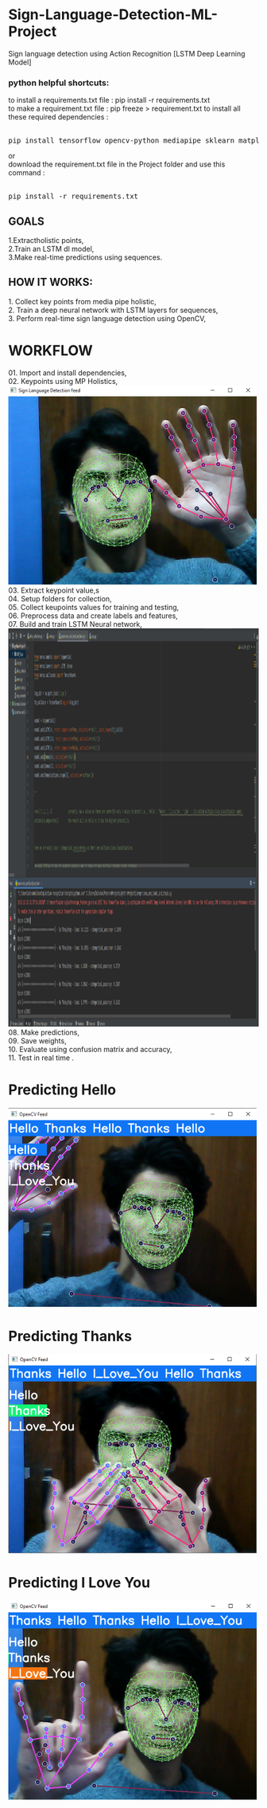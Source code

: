 <h1> Sign-Language-Detection-ML-Project</h1>
Sign language detection using Action Recognition [LSTM Deep Learning Model]

<h3>python helpful shortcuts:</h3>
to install a requirements.txt file : pip install -r requirements.txt <br>
to make a requirement.txt file : pip freeze > requirement.txt
to install all these required dependencies : <br><br>
<pre>pip install tensorflow opencv-python mediapipe sklearn matplotlib </pre>
                    or <br>
download the requirement.txt file in the Project folder and use this command : <br><br>
<pre>pip install -r requirements.txt</pre>




<h2>GOALS</h2>
1.Extractholistic points,<br>
2.Train an LSTM dl model,<br>
3.Make real-time predictions using sequences.<br>

<h2>HOW IT WORKS:</h2>
1.	Collect key points from media pipe holistic, <br>
2.	Train a deep neural network with LSTM layers for sequences,<br>
3.	Perform real-time sign language detection using OpenCV,<br>

<h1>WORKFLOW</h1>
01.	Import and install dependencies,<br>
02.	Keypoints using MP Holistics,<br>
<img src="images/landmarkings.png" width="32" height="32" style="width:500px;height:400px" />
03.	Extract keypoint value,s<br>
04.	Setup folders for collection,<br>
05.	Collect keupoints values for training and testing,<br>
06.	Preprocess data and create labels and features,<br>
07.	Build and train LSTM Neural network,<br>
<img src="images/training.png" width="32" height="32" style="width:2000px;height:800px" />
08.	Make predictions,<br>
09.	Save weights,<br>
10.	Evaluate using confusion matrix and accuracy,<br>
11.	Test in real time .<br>

# Predicting Hello 
<img src="images/hello.png" width="32" height="32" style="width:500px;height:400px" />

# Predicting Thanks 
<img src="images/thanks.png" width="32" height="32" style="width:500px;height:400px" />

# Predicting I Love You
<img src="images/iloveyou.png" width="32" height="32" style="width:500px;height:400px" />




